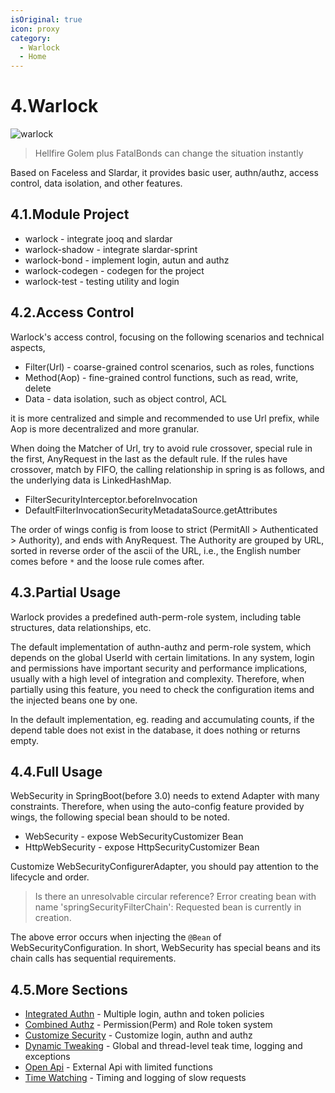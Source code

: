 ```yaml
---
isOriginal: true
icon: proxy
category:
  - Warlock
  - Home
---
```


# 4.Warlock

![warlock](/warlock_icon.png)

> Hellfire Golem plus FatalBonds can change the situation instantly

Based on Faceless and Slardar, it provides basic user, authn/authz,
access control, data isolation, and other features.

## 4.1.Module Project

* warlock - integrate jooq and slardar
* warlock-shadow - integrate slardar-sprint
* warlock-bond - implement login, autun and authz
* warlock-codegen - codegen for the project
* warlock-test - testing utility and login

## 4.2.Access Control

Warlock's access control, focusing on the following scenarios and technical aspects,

* Filter(Url) - coarse-grained control scenarios, such as roles, functions
* Method(Aop) - fine-grained control functions, such as read, write, delete
* Data - data isolation, such as object control, ACL

it is more centralized and simple and recommended to use Url prefix,
while Aop is more decentralized and more granular.

When doing the Matcher of Url, try to avoid rule crossover, special rule in the first,
AnyRequest in the last as the default rule. If the rules have crossover, match by FIFO,
the calling relationship in spring is as follows, and the underlying data is LinkedHashMap.

* FilterSecurityInterceptor.beforeInvocation
* DefaultFilterInvocationSecurityMetadataSource.getAttributes

The order of wings config is from loose to strict (PermitAll > Authenticated > Authority),
and ends with AnyRequest. The Authority are grouped by URL, sorted in reverse order of
the ascii of the URL, i.e., the English number comes before `*` and the loose rule comes after.

## 4.3.Partial Usage

Warlock provides a predefined auth-perm-role system, including table structures, data relationships, etc.

The default implementation of authn-authz and perm-role system, which depends on the global UserId with certain limitations.
In any system, login and permissions have important security and performance implications,
usually with a high level of integration and complexity. Therefore, when partially using this feature,
you need to check the configuration items and the injected beans one by one.

In the default implementation, eg. reading and accumulating counts, if the depend table does not exist in the database,
it does nothing or returns empty.

## 4.4.Full Usage

WebSecurity in SpringBoot(before 3.0) needs to extend Adapter with many constraints.
Therefore, when using the auto-config feature provided by wings,
the following special bean should to be noted.

* WebSecurity - expose WebSecurityCustomizer Bean
* HttpWebSecurity - expose HttpSecurityCustomizer Bean

Customize WebSecurityConfigurerAdapter, you should pay attention to the lifecycle and order.

> Is there an unresolvable circular reference?
> Error creating bean with name 'springSecurityFilterChain':
> Requested bean is currently in creation.

The above error occurs when injecting the `@Bean` of WebSecurityConfiguration.
In short, WebSecurity has special beans and its chain calls has sequential requirements.

## 4.5.More Sections

* [Integrated Authn](4a-authn.md) - Multiple login, authn and token policies
* [Combined Authz](4b-authz.md) - Permission(Perm) and Role token system
* [Customize Security](4c-security.md) - Customize login, authn and authz
* [Dynamic Tweaking](4e-tweak.md) - Global and thread-level teak time, logging and exceptions
* [Open Api](4f-api-oauth.md) - External Api with limited functions
* [Time Watching](4g-watching.md) - Timing and logging of slow requests
